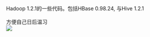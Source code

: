 Hadoop 1.2.1的一些代码。包括HBase 0.98.24, 与Hive 1.2.1
</br></br>方便自己日后温习<br>
![](https://github.com/liangyaorong/Hadoop_Code/hadoop流程.png)

